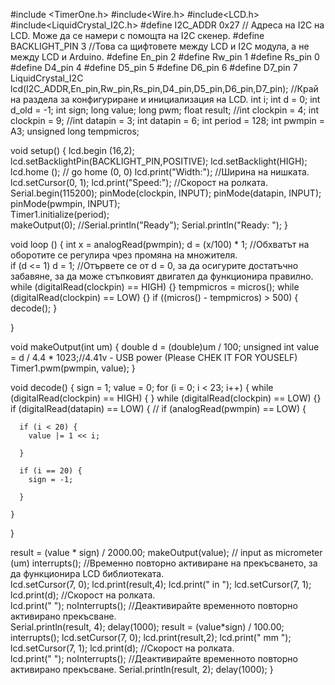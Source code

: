 #include <TimerOne.h>
#include<Wire.h>
#include<LCD.h>
#include<LiquidCrystal_I2C.h>
#define I2C_ADDR 0x27     // Aдреса на I2C на LCD. Може да се намери с помощта на I2C скенер.
#define BACKLIGHT_PIN 3   //Това са щифтовете между LCD и I2C модула, а не между LCD и Arduino.
#define En_pin  2
#define Rw_pin  1
#define Rs_pin  0
#define D4_pin  4
#define D5_pin  5
#define D6_pin  6
#define D7_pin  7
LiquidCrystal_I2C
 lcd(I2C_ADDR,En_pin,Rw_pin,Rs_pin,D4_pin,D5_pin,D6_pin,D7_pin);
 //Край на раздела за конфигуриране и инициализация на LCD.
int i;
int d = 0;
int d_old = -1;
int sign;
long value;
long pwm;
float result;
//int clockpin = 4;
int clockpin = 9;
//int datapin = 3;
int datapin = 6;
int period = 128;
int pwmpin = A3;
unsigned long tempmicros;

void setup() {
  lcd.begin (16,2);
  lcd.setBacklightPin(BACKLIGHT_PIN,POSITIVE);
  lcd.setBacklight(HIGH);
  lcd.home (); // go home (0, 0)
  lcd.print("Width:");    //Ширина на нишката.
  lcd.setCursor(0, 1);
  lcd.print("Speed:");  //Скорост на ролката. 
  Serial.begin(115200);
  pinMode(clockpin, INPUT);
  pinMode(datapin, INPUT);
  pinMode(pwmpin, INPUT);    
  Timer1.initialize(period);   
  makeOutput(0);
  //Serial.println("Ready");
  Serial.println("Ready: ");
}

void loop () {
  int x = analogRead(pwmpin);
  d = (x/100) * 1;    //Обхватът на оборотите се регулира чрез промяна на множителя.    
  if (d <= 1) d = 1;   //Отървете се от d = 0, за да осигурите достатъчно забавяне, за да може стъпковият двигател да функционира правилно.   
  while (digitalRead(clockpin) == HIGH) {} 
  tempmicros = micros();
  while (digitalRead(clockpin) == LOW) {} 
  if ((micros() - tempmicros) > 500) { 
   decode();
  }

}

void makeOutput(int um) 
{
  double d = (double)um / 100;
  unsigned int value = d / 4.4 * 1023;//4.41v - USB power (Please CHEK IT FOR YOUSELF)
  Timer1.pwm(pwmpin, value); 
}

void decode() {
  sign = 1;
  value = 0;
  for (i = 0; i < 23; i++) {
    while (digitalRead(clockpin) == HIGH) { }
    while (digitalRead(clockpin) == LOW) {} 
    if (digitalRead(datapin) == LOW) {
//    if (analogRead(pwmpin) == LOW) {  

      if (i < 20) {
        value |= 1 << i;

      }

      if (i == 20) {
        sign = -1;

      }

    }

  }

  result = (value * sign) / 2000.00;
  makeOutput(value); // input as micrometer (um)
   interrupts();                      //Временно повторно активиране на прекъсването, за да функционира LCD библиотеката.      
        lcd.setCursor(7, 0);
        lcd.print(result,4);
        lcd.print(" in     ");
        lcd.setCursor(7, 1);
        lcd.print(d);             //Скорост на ролката.           
        lcd.print(" ");
     noInterrupts();              //Деактивирайте временното повторно активирано прекъсване.           
     Serial.println(result, 4);
     delay(1000); 
    result = (value*sign) / 100.00;  
     interrupts();
         lcd.setCursor(7, 0);
         lcd.print(result,2);
         lcd.print(" mm     ");
         lcd.setCursor(7, 1);
         lcd.print(d);                //Скорост на ролката.        
         lcd.print(" ");
      noInterrupts();                //Деактивирайте временното повторно активирано прекъсване.
      Serial.println(result, 2);
      delay(1000); 
}
  
